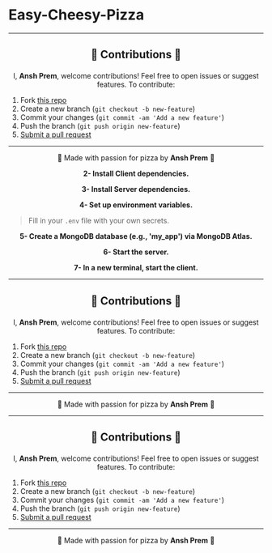 # Easy-Cheesy-Pizza

---

## <p align="center">📌 Contributions 📌</p>

<p align="center">I, <strong>Ansh Prem</strong>, welcome contributions! Feel free to open issues or suggest features. To contribute:</p>

1. Fork [this repo](https://github.com/Ansh-Prem/Easy-Cheesy-Pizza)
2. Create a new branch (`git checkout -b new-feature`)
3. Commit your changes (`git commit -am 'Add a new feature'`)
4. Push the branch (`git push origin new-feature`)
5. [Submit a pull request](https://github.com/Ansh-Prem/Easy-Cheesy-Pizza/pull/new/main)

---

<p align="center">🍕 Made with passion for pizza by <strong>Ansh Prem</strong> 🍕</p>


<p align="center"><strong>2- Install Client dependencies.</strong></p>


<p align="center"><strong>3- Install Server dependencies.</strong></p>



<p align="center"><strong>4- Set up environment variables.</strong></p>


> Fill in your `.env` file with your own secrets.

<p align="center"><strong>5- Create a MongoDB database (e.g., 'my_app') via MongoDB Atlas.</strong></p>

<p align="center"><strong>6- Start the server.</strong></p>


<p align="center"><strong>7- In a new terminal, start the client.</strong></p>


---

## <p align="center">📌 Contributions 📌</p>

<p align="center">I, <strong>Ansh Prem</strong>, welcome contributions! Feel free to open issues or suggest features. To contribute:</p>

1. Fork [this repo](https://github.com/Ansh-Prem/Easy-Cheesy-Pizza)
2. Create a new branch (`git checkout -b new-feature`)
3. Commit your changes (`git commit -am 'Add a new feature'`)
4. Push the branch (`git push origin new-feature`)
5. [Submit a pull request](https://github.com/Ansh-Prem/Easy-Cheesy-Pizza/pull/new/main)

---

<p align="center">🍕 Made with passion for pizza by <strong>Ansh Prem</strong> 🍕</p>




---

## <p align="center">📌 Contributions 📌</p>

<p align="center">I, <strong>Ansh Prem</strong>, welcome contributions! Feel free to open issues or suggest features. To contribute:</p>

1. Fork [this repo](https://github.com/Ansh-Prem/Easy-Cheesy-Pizza)
2. Create a new branch (`git checkout -b new-feature`)
3. Commit your changes (`git commit -am 'Add a new feature'`)
4. Push the branch (`git push origin new-feature`)
5. [Submit a pull request](https://github.com/Ansh-Prem/Easy-Cheesy-Pizza/pull/new/main)

---

<p align="center">🍕 Made with passion for pizza by <strong>Ansh Prem</strong> 🍕</p>
